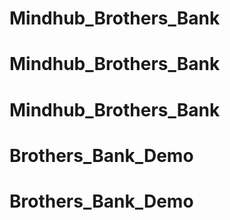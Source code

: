 # Mindhub_Brothers_Bank
# Mindhub_Brothers_Bank
# Mindhub_Brothers_Bank
# Brothers_Bank_Demo
# Brothers_Bank_Demo
